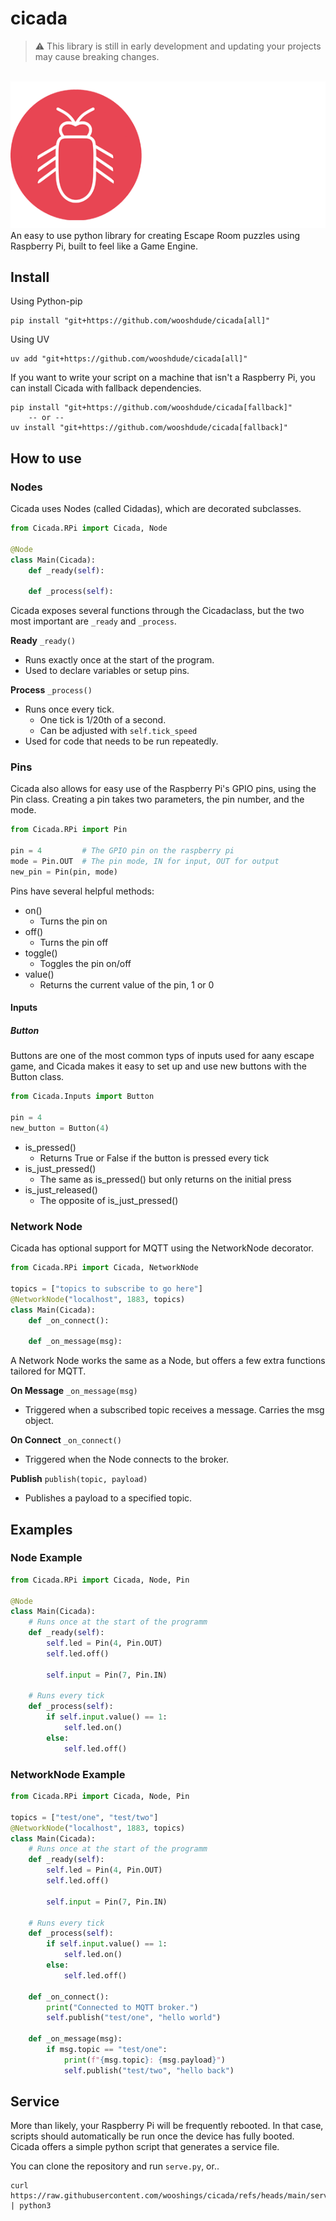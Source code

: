 # cicada

> :warning: This library is still in early development and updating your projects may cause breaking changes.

<br>

<img src="banner.png" alt="cicada logo"/>

<br>
An easy to use python library for creating Escape Room puzzles using Raspberry Pi, built to feel like a Game Engine.

## Install

Using Python-pip

```
pip install "git+https://github.com/wooshdude/cicada[all]"
```

Using UV

```
uv add "git+https://github.com/wooshdude/cicada[all]"
```

If you want to write your script on a machine that isn't a Raspberry Pi, you can install Cicada with fallback dependencies.

```
pip install "git+https://github.com/wooshdude/cicada[fallback]"
    -- or --
uv install "git+https://github.com/wooshdude/cicada[fallback]"
```

## How to use

### Nodes

Cicada uses Nodes (called Cidadas), which are decorated subclasses.

```python
from Cicada.RPi import Cicada, Node

@Node
class Main(Cicada):
    def _ready(self):

    def _process(self):
```

Cicada exposes several functions through the Cicadaclass, but the two most important are `_ready` and `_process`.

**Ready**
`_ready()`

- Runs exactly once at the start of the program.
- Used to declare variables or setup pins.

**Process**
`_process()`

- Runs once every tick.
  - One tick is 1/20th of a second.
  - Can be adjusted with `self.tick_speed`
- Used for code that needs to be run repeatedly.

### Pins

Cicada also allows for easy use of the Raspberry Pi's GPIO pins, using the Pin class. Creating a pin takes two parameters, the pin number, and the mode.

```python
from Cicada.RPi import Pin

pin = 4         # The GPIO pin on the raspberry pi
mode = Pin.OUT  # The pin mode, IN for input, OUT for output
new_pin = Pin(pin, mode)
```

Pins have several helpful methods:

- on()
  - Turns the pin on
- off()
  - Turns the pin off
- toggle()
  - Toggles the pin on/off
- value()
  - Returns the current value of the pin, 1 or 0

#### Inputs

##### Button

Buttons are one of the most common typs of inputs used for aany escape game, and Cicada makes it easy to set up and use new buttons with the Button class.

```python
from Cicada.Inputs import Button

pin = 4
new_button = Button(4)
```

- is_pressed()
  - Returns True or False if the button is pressed every tick
- is_just_pressed()
  - The same as is_pressed() but only returns on the initial press
- is_just_released()
  - The opposite of is_just_pressed()

### Network Node

Cicada has optional support for MQTT using the NetworkNode decorator.

```python
from Cicada.RPi import Cicada, NetworkNode

topics = ["topics to subscribe to go here"]
@NetworkNode("localhost", 1883, topics)
class Main(Cicada):
    def _on_connect():

    def _on_message(msg):
```

A Network Node works the same as a Node, but offers a few extra functions tailored for MQTT.

**On Message**
`_on_message(msg)`

- Triggered when a subscribed topic receives a message. Carries the msg object.

**On Connect**
`_on_connect()`

- Triggered when the Node connects to the broker.

**Publish**
`publish(topic, payload)`

- Publishes a payload to a specified topic.

## Examples

### Node Example

```python
from Cicada.RPi import Cicada, Node, Pin

@Node
class Main(Cicada):
    # Runs once at the start of the programm
    def _ready(self):
        self.led = Pin(4, Pin.OUT)
        self.led.off()

        self.input = Pin(7, Pin.IN)

    # Runs every tick
    def _process(self):
        if self.input.value() == 1:
            self.led.on()
        else:
            self.led.off()
```

### NetworkNode Example

```python
from Cicada.RPi import Cicada, Node, Pin

topics = ["test/one", "test/two"]
@NetworkNode("localhost", 1883, topics)
class Main(Cicada):
    # Runs once at the start of the programm
    def _ready(self):
        self.led = Pin(4, Pin.OUT)
        self.led.off()

        self.input = Pin(7, Pin.IN)

    # Runs every tick
    def _process(self):
        if self.input.value() == 1:
            self.led.on()
        else:
            self.led.off()

    def _on_connect():
        print("Connected to MQTT broker.")
        self.publish("test/one", "hello world")

    def _on_message(msg):
        if msg.topic == "test/one":
            print(f"{msg.topic}: {msg.payload}")
            self.publish("test/two", "hello back")

```

## Service

More than likely, your Raspberry Pi will be frequently rebooted. In that case, scripts should automatically be run once the device has fully booted.
Cicada offers a simple python script that generates a service file.

You can clone the repository and run `serve.py`, or..

```
curl https://raw.githubusercontent.com/wooshings/cicada/refs/heads/main/serve.py | python3
```
